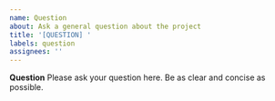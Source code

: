 ```yaml
---
name: Question
about: Ask a general question about the project
title: '[QUESTION] '
labels: question
assignees: ''
---
```


**Question**
Please ask your question here. Be as clear and concise as possible.
